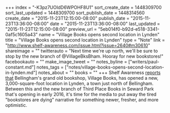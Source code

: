 +++
index = "-K3pz7UOIdD6WPOHF8U1"
sort_create_date = 1448309700
sort_last_updated = 1448309700
sort_publish_date = 1448314560
create_date = "2015-11-23T12:15:00-08:00"
publish_date = "2015-11-23T13:36:00-08:00"
date = "2015-11-23T13:36:00-08:00"
last_updated = "2015-11-23T12:15:00-08:00"
preview_url = "5eb014f0-b92d-e518-3341-0af5c1605a43"
name = "Village Books opens second location in Lynden"
title = "Village Books opens second location in Lynden"
type = "Note"
link = "http://www.shelf-awareness.com/issue.html?issue=2640#m30610"
shareimage = ""
twitterauto = "Next time we're up north, we'll be sure to stop by the new branch of @VillageBksBham. Hooray for new bookstores!"
facebookauto = ""
make_image_tweet = ""
notes_byline = ["writers/paul-constant.md"]
notes_tags = ["notes/village-books-opens-second-location-in-lynden.md"]
notes_about = ""
books = ""
+++
Shelf Awareness [reports that](http://www.shelf-awareness.com/issue.html?issue=2640#m30610) Bellingham's grand old bookshop, Village Books, has opened a new, 3,000-square-foot location in Lynden, a town just north of Bellingham. Between this and the new branch of Third Place Books in Seward Park that's opening in early 2016, it's time for the media to put away the tired "bookstores are dying" narrative for something newer, fresher, and more optimistic.